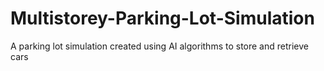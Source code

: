 # Multistorey-Parking-Lot-Simulation
A parking lot simulation created using AI algorithms to store and retrieve cars
